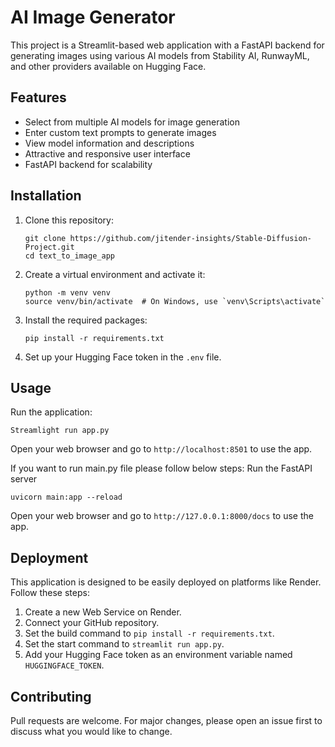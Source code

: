 # AI Image Generator

This project is a Streamlit-based web application with a FastAPI backend for generating images using various AI models from Stability AI, RunwayML, and other providers available on Hugging Face.

## Features

- Select from multiple AI models for image generation
- Enter custom text prompts to generate images
- View model information and descriptions
- Attractive and responsive user interface
- FastAPI backend for scalability

## Installation

1. Clone this repository:
   ```
   git clone https://github.com/jitender-insights/Stable-Diffusion-Project.git
   cd text_to_image_app
   ```

2. Create a virtual environment and activate it:
   ```
   python -m venv venv
   source venv/bin/activate  # On Windows, use `venv\Scripts\activate`
   ```

3. Install the required packages:
   ```
   pip install -r requirements.txt
   ```

4. Set up your Hugging Face token in the `.env` file.

## Usage

Run the application:

```
Streamlight run app.py
```

Open your web browser and go to `http://localhost:8501` to use the app.

If you want to run main.py file please follow below steps:
Run the FastAPI server


```
uvicorn main:app --reload
```

Open your web browser and go to `http://127.0.0.1:8000/docs` to use the app.



## Deployment

This application is designed to be easily deployed on platforms like Render. Follow these steps:

1. Create a new Web Service on Render.
2. Connect your GitHub repository.
3. Set the build command to `pip install -r requirements.txt`.
4. Set the start command to `streamlit run app.py`.
5. Add your Hugging Face token as an environment variable named `HUGGINGFACE_TOKEN`.

## Contributing

Pull requests are welcome. For major changes, please open an issue first to discuss what you would like to change.
